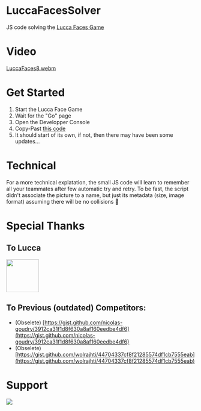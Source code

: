 # LuccaFacesSolver

JS code solving the [Lucca Faces Game](https://support.lucca.fr/hc/en-us/articles/360016121971--Lucca-Faces)

# Video

[LuccaFaces8.webm](https://github.com/louisgeisler/LuccaFacesSolver/assets/82355033/bd699c7c-aaab-40b8-970c-1ee403563c2b)

# Get Started
1. Start the Lucca Face Game
2. Wait for the "Go" page
3. Open the Developper Console
4. Copy-Past [this code](./LuccaFacesSolver.js)
5. It should start of its own, if not, then there may have been some updates...

# Technical

For a more technical explatation, the small JS code will learn to remember all your teammates after few automatic try and retry. To be fast, the script didn't associate the picture to a name, but just its metadata (size, image format) assuming there will be no collisions 🤞

# Special Thanks 

## To Lucca

[<img src="https://www.lucca.fr/img/logo-lucca.svg" height="87"/>](https://www.lucca-hr.com/)

## To Previous (outdated) Competitors:
- (Obselete) [https://gist.github.com/nicolas-goudry/3912ca31f1d8f630a8af160eedbe4df6](https://gist.github.com/nicolas-goudry/3912ca31f1d8f630a8af160eedbe4df6)
- (Obselete) [https://gist.github.com/wolrajhti/44704337cf8f21285574df1cb7555eab](https://gist.github.com/wolrajhti/44704337cf8f21285574df1cb7555eab)

# Support

<a href="https://www.buymeacoffee.com/louisgeisler"><img src="https://img.buymeacoffee.com/button-api/?text=Buy me a hot chocolat&emoji=&slug=louisgeisler&button_colour=FFDD00&font_colour=000000&font_family=Lato&outline_colour=000000&coffee_colour=ffffff" /></a>
